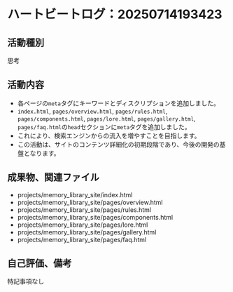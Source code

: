 # ハートビートログ：20250714193423

## 活動種別
思考

## 活動内容
- 各ページの`meta`タグにキーワードとディスクリプションを追加しました。
- `index.html`, `pages/overview.html`, `pages/rules.html`, `pages/components.html`, `pages/lore.html`, `pages/gallery.html`, `pages/faq.html`の`head`セクションに`meta`タグを追加しました。
- これにより、検索エンジンからの流入を増やすことを目指します。
- この活動は、サイトのコンテンツ詳細化の初期段階であり、今後の開発の基盤となります。

## 成果物、関連ファイル
- projects/memory_library_site/index.html
- projects/memory_library_site/pages/overview.html
- projects/memory_library_site/pages/rules.html
- projects/memory_library_site/pages/components.html
- projects/memory_library_site/pages/lore.html
- projects/memory_library_site/pages/gallery.html
- projects/memory_library_site/pages/faq.html

## 自己評価、備考
特記事項なし
